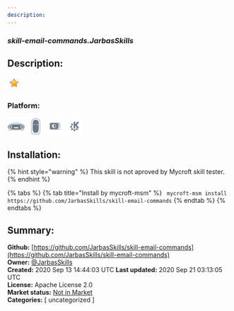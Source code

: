 ```yaml
---
description: 
---
```


### _skill-email-commands.JarbasSkills_  
## Description:  
  
  
![](../.gitbook/assets/star.png)  
  
### Platform:  
 ![Mark I](../.gitbook/assets/mark-1-icon.png)  ![Mark II](../.gitbook/assets/mark-2-icon.png)  ![Picroft](../.gitbook/assets/picroft-icon.png)  ![plasmoid](../.gitbook/assets/kde.png)   
## Installation:  
{% hint style="warning" %}
This skill is not aproved by Mycroft skill tester.
{% endhint %}
    
{% tabs %}
{% tab title="Install by mycroft-msm" %}
``` mycroft-msm install https://github.com/JarbasSkills/skill-email-commands```
{% endtab %}
  {% endtabs %}
    
## Summary:  
**Github:** [https://github.com/JarbasSkills/skill-email-commands](https://github.com/JarbasSkills/skill-email-commands)  
**Owner:** [@JarbasSkills](https://github.com/JarbasSkills)  
**Created:** 2020 Sep 13 14:44:03 UTC  **Last updated:** 2020 Sep 21 03:13:05 UTC  
**License:** Apache License 2.0  
**Market status:** [Not in Market](https://market.mycroft.ai/skill/)  
**Categories:** [ uncategorized ]   
